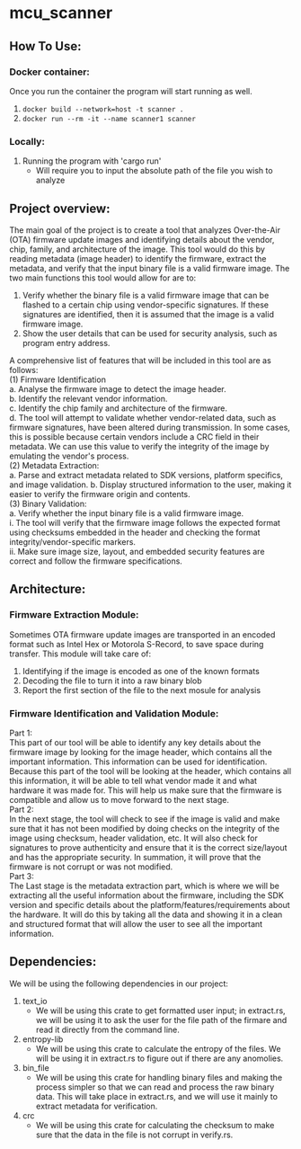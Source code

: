 # mcu_scanner  

## How To Use:
### Docker container:
Once you run the container the program will start running as well.  
1. `docker build --network=host -t scanner .`  
2. `docker run --rm -it --name scanner1 scanner`   
### Locally:  
1. Running the program with 'cargo run'  
	- Will require you to input the absolute path of the file you wish to analyze  

## Project overview:  

The main goal of the project is to create a tool that analyzes Over-the-Air (OTA) firmware update images and identifying details about the vendor, chip, family, and architecture of the image. This tool would do this by reading metadata (image header) to identify the firmware, extract the metadata, and verify that the input binary file is a valid firmware image.  The two main functions this tool would allow for are to:  
1. Verify whether the binary file is a valid firmware image that can be flashed to a certain chip using vendor-specific signatures. If these signatures are identified, then it is assumed that the image is a valid firmware image.  
2. Show the user details that can be used for security analysis, such as program entry address.  

A comprehensive list of features that will be included in this tool are as follows:  
(1) Firmware Identification  
	a. Analyse the firmware image to detect the image header.  
	b. Identify the relevant vendor information.  
	c. Identify the chip family and architecture of the firmware.  
	d. The tool will attempt to validate whether vendor-related data, such as firmware signatures, have been altered during 				transmission. In some cases, this is possible because certain vendors include a CRC field in their metadata. We can use this 	value to verify the integrity of the image by emulating the vendor's process.  
(2) Metadata Extraction:  
	a. Parse and extract metadata related to SDK versions, platform specifics, and image validation.
	b. Display structured information to the user, making it easier to verify the firmware origin and contents.  
(3) Binary Validation:  
	a. Verify whether the input binary file is a valid firmware image.  
		i. The tool will verify that the firmware image follows the expected format using checksums embedded in the header and checking the format integrity/vendor-specific markers.  
		ii. Make sure image size, layout, and embedded security features are correct and follow the firmware specifications.  


## Architecture:  

### Firmware Extraction Module:  
Sometimes OTA firmware update images are transported in an encoded format such as Intel Hex or Motorola S-Record, to save space during transfer. This module will take care of:  
1. Identifying if the image is encoded as one of the known formats  
2. Decoding the file to turn it into a raw binary blob  
3. Report the first section of the file to the next mosule for analysis  

### Firmware Identification and Validation Module:  
Part 1:  
This part of our tool will be able to identify any key details about the firmware image by looking for the image header, which contains all the important information. This information can be used for identification. Because this part of the tool will be looking at the header, which contains all this information, it will be able to tell what vendor made it and what hardware it was made for. This will help us make sure that the firmware is compatible and allow us to move forward to the next stage.  
Part 2:  
In the next stage, the tool will check to see if the image is valid and make sure that it has not been modified by doing checks on the integrity of the image using checksum, header validation, etc. It will also check for signatures to prove authenticity and ensure that it is the correct size/layout and has the appropriate security. In summation, it will prove that the firmware is not corrupt or was not modified.  
Part 3:  
The Last stage is the metadata extraction part, which is where we will be extracting all the useful information about the firmware, including the SDK version and specific details about the platform/features/requirements about the hardware. It will do this by taking all the data and showing it in a clean and structured format that will allow the user to see all the important information.  


## Dependencies:  
We will be using the following dependencies in our project:  
1. text_io  
	- We will be using this crate to get formatted user input; in extract.rs, we will be using it to ask the user for the file path of the firmare and read it directly from the command line.  
2. entropy-lib  
	- We will be using this crate to calculate the entropy of the files. We will be using it in extract.rs to figure out if there are any anomolies.  
3. bin_file  
	- We will be using this crate for handling binary files and making the process simpler so that we can read and process the raw binary data. This will take place in extract.rs, and we will use it mainly to extract metadata for verification.  
4. crc  
	- We will be using this crate for calculating the checksum to make sure that the data in the file is not corrupt in verify.rs.  
